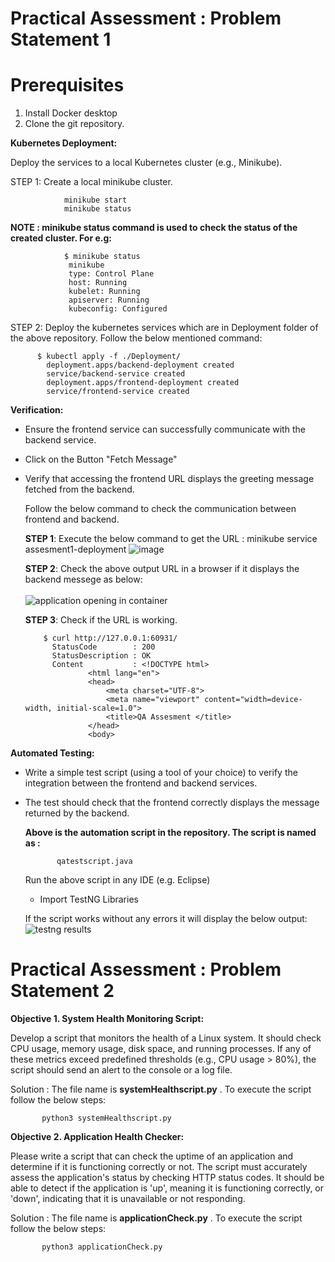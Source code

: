 # Practical Assessment : Problem Statement 1

# Prerequisites
1.	Install Docker desktop
2.	Clone the git repository.

**Kubernetes Deployment:**

Deploy the services to a local Kubernetes cluster (e.g., Minikube).

STEP 1: Create a local minikube cluster.
                
                minikube start
                minikube status

**NOTE : minikube status command is used to check the status of the created cluster. For e.g:**
                
                $ minikube status
                 minikube
                 type: Control Plane
                 host: Running
                 kubelet: Running
                 apiserver: Running
                 kubeconfig: Configured



STEP 2: Deploy the kubernetes services which are in Deployment folder of the above repository. Follow the below mentioned command:
          
          $ kubectl apply -f ./Deployment/
            deployment.apps/backend-deployment created
            service/backend-service created
            deployment.apps/frontend-deployment created
            service/frontend-service created



**Verification:**

- Ensure the frontend service can successfully communicate with the backend service.
- Click on the Button "Fetch Message"
- Verify that accessing the frontend URL displays the greeting message fetched from the backend.

  Follow the below command to check the communication between frontend and backend.

  **STEP 1**: Execute the below command to get the URL :
          minikube service assesment1-deployment
  ![image](https://github.com/user-attachments/assets/86639e66-9774-401c-9246-778fdd2c54c7)

  **STEP 2**: Check the above output URL in a browser if it displays the backend messege as below:<br>
         <br>![application opening in container](https://github.com/user-attachments/assets/fc0c780c-38c8-4a6d-8b8d-8be1d5de7f6f)


  **STEP 3**: Check if the URL is working.

          $ curl http://127.0.0.1:60931/
            StatusCode        : 200
            StatusDescription : OK
            Content           : <!DOCTYPE html>
                    <html lang="en">
                    <head>
                        <meta charset="UTF-8">
                        <meta name="viewport" content="width=device-width, initial-scale=1.0">
                        <title>QA Assesment </title>
                    </head>
                    <body>



**Automated Testing:**

- Write a simple test script (using a tool of your choice) to verify the integration between the frontend and backend services.
- The test should check that the frontend correctly displays the message returned by the backend.

  **Above is the automation script in the repository. The script is named as :**

             qatestscript.java

  Run the above script in any IDE (e.g. Eclipse)
    -    Import TestNG Libraries

  If the script works without any errors it will display the below output:
             ![testng results](https://github.com/user-attachments/assets/0f1c1d05-f85e-41e3-a728-2575ea267cd5)



# Practical Assessment : Problem Statement 2

**Objective 1. System Health Monitoring Script:**

Develop a script that monitors the health of a Linux system. It should check
CPU usage, memory usage, disk space, and running processes. If any of
these metrics exceed predefined thresholds (e.g., CPU usage > 80%), the
script should send an alert to the console or a log file.

Solution : The file name is **systemHealthscript.py** . To execute the script follow the below steps:
           
           python3 systemHealthscript.py


**Objective 2. Application Health Checker:**

Please write a script that can check the uptime of an application and
determine if it is functioning correctly or not. The script must accurately
assess the application's status by checking HTTP status codes. It should be
able to detect if the application is 'up', meaning it is functioning correctly, or
'down', indicating that it is unavailable or not responding.

Solution : The file name is **applicationCheck.py** . To execute the script follow the below steps:

           python3 applicationCheck.py
